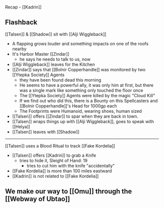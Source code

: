 Recap - [[Kadrin]]

## Flashback

[[Talsen]] & [[Shadow]] sit with [[Alji Wiggleback]]
- A flapping grows louder and something impacts on one of the roofs nearby
-  It's Harbor Master [[Zindar]]
	- he says he needs to talk to us, now
- [[Alji Wiggleback]] leaves for the Kitchen
- [[Zindar]] says that [[Bolnir Copperhandle]] was monitored by two [[Ytepka Society]] Agents
	- they have been found dead this morning
	- He seems to have a powerful ally, it was only him at first, but there was a single mark like something only touched the floor once
	- The [[Ytepka Society]] Agents were killed by the magic "Cloud Kill"
	- If we find out who did this, there is a Bounty on this Spellcasters and [[Bolnir Copperhandle]]'s Head for 1000gp each
	- The Footprints were Humanoid, wearing shoes, human sized
- [[Talsen]] offers [[Zindar]] to spar when they are back in town.
- [[Talsen]] wraps things up with [[Alji Wiggleback]], goes to speak with [[Helya]]
- [[Talsen]] leaves with [[Shadow]]
---
[[Talsen]] uses a Blood Ritual to track [[Fake Kordelia]]
- [[Talsen]] offers [[Kadrin]] to grab a Knife
	- tries to hide it, Sleight of Hand: 19
		- tries to cut him with the knife "accidentally"
- [[Fake Kordelia]] is more than 100 miles eastward
- [[Kadrin]] is not related to [[Fake Kordelia]]

We make our way to [[Omu]] through the [[Webway of Ubtao]]
- 